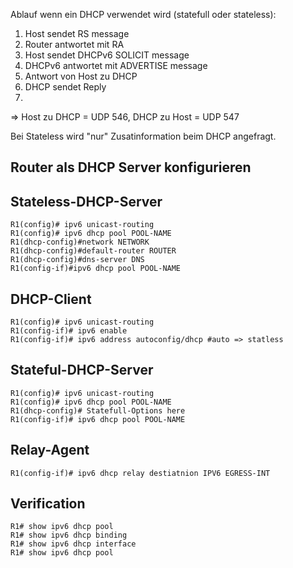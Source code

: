 Ablauf wenn ein DHCP verwendet wird (statefull oder stateless):
1. Host sendet RS message
2. Router antwortet mit RA
3. Host sendet DHCPv6 SOLICIT message
4. DHCPv6 antwortet mit ADVERTISE message
5. Antwort von Host zu DHCP
6. DHCP sendet Reply
7. 
=> Host zu DHCP = UDP 546, DHCP zu Host = UDP 547

Bei Stateless wird "nur" Zusatinformation beim DHCP angefragt.

## Router als DHCP Server konfigurieren
## Stateless-DHCP-Server
```
R1(config)# ipv6 unicast-routing
R1(config)# ipv6 dhcp pool POOL-NAME
R1(dhcp-config)#network NETWORK
R1(dhcp-config)#default-router ROUTER
R1(dhcp-config)#dns-server DNS
R1(config-if)#ipv6 dhcp pool POOL-NAME
```

## DHCP-Client

```
R1(config)# ipv6 unicast-routing
R1(config-if)# ipv6 enable
R1(config-if)# ipv6 address autoconfig/dhcp #auto => statless
```
## Stateful-DHCP-Server
```
R1(config)# ipv6 unicast-routing
R1(config)# ipv6 dhcp pool POOL-NAME
R1(dhcp-config)# Statefull-Options here
R1(config-if)# ipv6 dhcp pool POOL-NAME
```

## Relay-Agent
```
R1(config-if)# ipv6 dhcp relay destiatnion IPV6 EGRESS-INT
```
## Verification
```
R1# show ipv6 dhcp pool
R1# show ipv6 dhcp binding
R1# show ipv6 dhcp interface
R1# show ipv6 dhcp pool
```